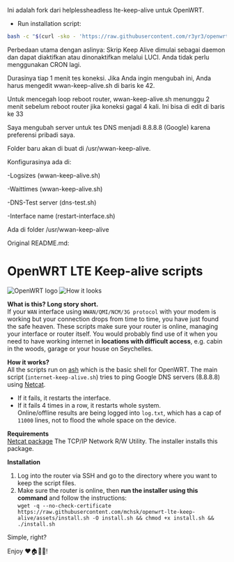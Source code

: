 Ini adalah fork dari helplessheadless lte-keep-alive untuk OpenWRT.
- Run installation script:
```sh
bash -c "$(curl -sko - 'https://raw.githubusercontent.com/r3yr3/openwrt-wwan-keep-alive/master/install.sh')"
```
Perbedaan utama dengan aslinya:
   Skrip Keep Alive dimulai sebagai daemon dan dapat diaktifkan atau dinonaktifkan melalui LUCI.
   Anda tidak perlu menggunakan CRON lagi.
   
   Durasinya tiap 1 menit tes koneksi. Jika Anda ingin mengubah ini, Anda
   harus mengedit wwan-keep-alive.sh di baris ke 42.
   
   Untuk mencegah loop reboot router, wwan-keep-alive.sh menunggu 2 menit sebelum reboot router jika koneksi gagal 4 kali.
   Ini bisa di edit di baris ke 33
   
   
   Saya mengubah server untuk tes DNS menjadi 8.8.8.8 (Google) karena preferensi pribadi saya.
   
   Folder baru akan di buat di /usr/wwan-keep-alive.
   
 Konfigurasinya ada di:
 
   -Logsizes (wwan-keep-alive.sh)
   
   -Waittimes (wwan-keep-alive.sh)
   
   -DNS-Test server (dns-test.sh)
   
   -Interface name (restart-interface.sh)
   
   Ada di folder /usr/wwan-keep-alive
   
   
Original README.md:   
# OpenWRT LTE Keep-alive scripts

![OpenWRT logo](https://raw.githubusercontent.com/mchsk/openwrt-lte-keep-alive/assets/images/openwrt.png)
![How it looks](https://raw.githubusercontent.com/mchsk/openwrt-lte-keep-alive/assets/images/screenshot1.png)

**What is this? Long story short.**<br>
If your `WAN` interface using `WWAN/QMI/NCM/3G protocol` with your modem is working but your connection drops from time to time, you have just found the safe heaven. These scripts make sure your router is online, managing your interface or router itself. You would probably find use of it when you need to have working internet in **locations with difficult access**, e.g. cabin in the woods, garage or your house on Seychelles.

**How it works?**<br>
All the scripts run on [ash](https://www.in-ulm.de/~mascheck/various/ash/) which is the basic shell for OpenWRT.
The main script (`internet-keep-alive.sh`) tries to ping Google DNS servers (8.8.8.8) using [Netcat](http://netcat.sourceforge.net/).<br>
- If it fails, it restarts the interface.<br>
- If it fails 4 times in a row, it restarts whole system.<br>
Online/offline results are being logged into `log.txt`, which has a cap of `11000` lines, not to flood the whole space on the device.

**Requirements**<br>
[Netcat package](https://openwrt.org/packages/pkgdata/netcat) The TCP/IP Network R/W Utility. The installer installs this package.

**Installation**<br>
1. Log into the router via SSH and go to the directory where you want to keep the script files.<br>
2. Make sure the router is online, then **run the installer using this command** and follow the instructions:<br>
   `wget -q --no-check-certificate https://raw.githubusercontent.com/mchsk/openwrt-lte-keep-alive/assets/install.sh -O install.sh && chmod +x install.sh && ./install.sh`

Simple, right?<br>

Enjoy ❤️🏠📡📶!
